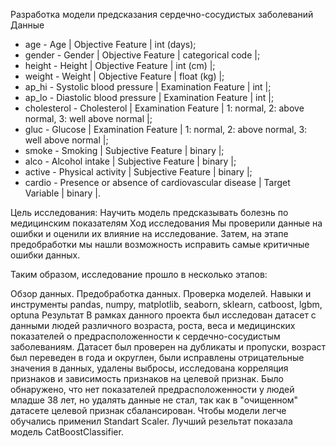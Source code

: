 Разработка модели предсказания сердечно-сосудистых заболеваний
Данные
* age - Age | Objective Feature | int (days);
* gender - Gender | Objective Feature | categorical code |;
* height - Height | Objective Feature | int (cm) |;
* weight - Weight | Objective Feature | float (kg) |;
* ap_hi - Systolic blood pressure | Examination Feature | int |;
* ap_lo - Diastolic blood pressure | Examination Feature | int |;
* cholesterol - Cholesterol | Examination Feature | 1: normal, 2: above normal, 3: well above normal |;
* gluc - Glucose | Examination Feature | 1: normal, 2: above normal, 3: well above normal |;
* smoke - Smoking | Subjective Feature | binary |;
* alco - Alcohol intake | Subjective Feature | binary |;
* active - Physical activity | Subjective Feature | binary |;
* cardio - Presence or absence of cardiovascular disease | Target Variable | binary |.

Цель исследования:
Научить модель предсказывать болезнь по медицинским показателям
Ход исследования
Мы проверили данные на ошибки и оценили их влияние на исследование. Затем, на этапе предобработки мы нашли возможность исправить самые критичные ошибки данных.

Таким образом, исследование прошло в несколько этапов:

Обзор данных.
Предобработка данных.
Проверка моделей.
Навыки и инструменты
pandas, numpy, matplotlib, seaborn, sklearn, catboost, lgbm, optuna 
Результат
В рамках данного проекта был исследован датасет с данными людей различного возраста, роста, веса и медицинских показателей о предрасположенности к сердечно-сосудистым заболеваниям. Датасет был проверен на дубликаты и пропуски, возраст был переведен в года и округлен, были исправлены отрицательные значения в данных, удалены выбросы, исследована корреляция признаков и зависимость признаков на целевой признак. Было обнаружено, что нет показателей предрасположенности у людей младше 38 лет, но удалять данные не стал, так как в "очищенном" датасете целевой признак сбалансирован. Чтобы модели легче обучались применил Standart Scaler. Лучший резельтат показала модель CatBoostClassifier.
